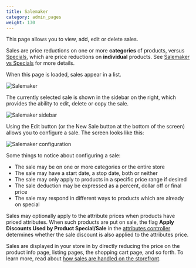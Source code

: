 ```yaml
---
title: Salemaker 
category: admin_pages
weight: 130
---
```


This page allows you to view, add, edit or delete sales. 

Sales are price reductions on one or more **categories** of products, versus [Specials](/user/admin_pages/catalog/specials/), which are price reductions on **individual** products.  See [Salemaker vs Specials](/user/miscellaneous/salemaker_vs_specials/) for more details.

When this page is loaded, sales appear in a list. 

![Salemaker](/images/salemaker_list.png)

The currently selected sale is shown in the sidebar on the right, which provides the ability to edit, delete or copy the sale.

![Salemaker sidebar](/images/salemaker_sidebar.png)

Using the Edit button (or the New Sale button at the bottom of the screen) allows you to configure a sale.  The screen looks like this: 

![Salemaker configuration](/images/salemaker_config.png)

Some things to notice about configuring a sale: 

- The sale may be on one or more categories or the entire store
- The sale may have a start date, a stop date, both or neither
- The sale may only apply to products in a specific price range if desired 
- The sale deduction may be expressed as a percent, dollar off or final price 
- The sale may respond in different ways to products which are already on special

Sales may optionally apply to the attribute prices when products have priced attributes.  When such products are put on sale, the flag **Apply Discounts Used by Product Special/Sale** in the [attributes controller](/user/admin_pages/catalog/attributes_controller/#attribute-flags) determines whether the sale discount is also applied to the attributes price. 

Sales are displayed in your store in by directly reducing the price on the product info page, listing pages, the shopping cart page, and so forth.  To learn more, read about [how sales are handled on the storefront](/user/products/sale_products/). 
